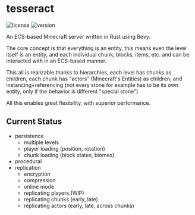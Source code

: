 # tesseract

![license](https://img.shields.io/badge/License-Apache_2.0-blue.svg)
![version](https://img.shields.io/badge/Version-0.0.0-darkred.svg)

An ECS-based Minecraft server written in Rust using Bevy.

The core concept is that everything is an entity, this means even the level itself is an
entity, and each individual chunk, blocks, items, etc. and can be interacted with in an ECS-based manner.

This all is realizable thanks to hierarchies, each level has chunks as children,
each chunk has "actors" (Minecraft's Entities) as children, and instancing+referencing (not every stone for example
has to be its own entity, only if the behavior is different "special stone")

All this enables great flexibility, with superior performance.

## Current Status

- persistence
    - multiple levels
    - player loading (position, rotation)
    - chunk loading (block states, biomes)
- procedural
- replication
    - encryption
    - compression
    - online mode
    - replicating players (WIP)
    - replicating chunks (early, late)
    - replicating actors (early, late, across chunks)
